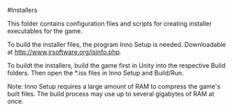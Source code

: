 #Installers

This folder contains configuration files and scripts for creating installer executables for the game.

To build the installer files, the program Inno Setup is needed. Downloadable at http://www.jrsoftware.org/isinfo.php.

To buildt the installers, build the game first in Unity into the respective Build folders. Then open the \*.iss files in Inno Setup and Build/Run.

Note: Inno Setup requires a large amount of RAM to compress the game's built files. The build process may use up to several gigabytes of RAM at once.
